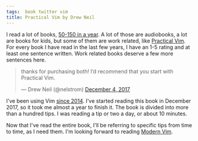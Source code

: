 ```yaml
---
tags:  book twitter vim
title: Practical Vim by Drew Neil
---
```

I read a lot of books, [50-150 in a year](https://www.goodreads.com/zeljko_filipin). A lot of those are audiobooks, a lot are books for kids, but some of them are work related, like [Practical Vim](https://pragprog.com/book/dnvim2/practical-vim-second-edition). For every book I have read in the last few years, I have an 1-5 rating and at least one sentence written. Work related books deserve a few more sentences here.

<blockquote class="twitter-tweet" data-lang="en"><p lang="en" dir="ltr">thanks for purchasing both! I’d recommend that you start with Practical Vim.</p>&mdash; Drew Neil (@nelstrom) <a href="https://twitter.com/nelstrom/status/937746213860007937?ref_src=twsrc%5Etfw">December 4, 2017</a></blockquote>
<script async src="https://platform.twitter.com/widgets.js" charset="utf-8"></script>

I've been using Vim [since 2014](https://github.com/zeljkofilipin/dotfiles/commit/a21f4bb5834695dafba64e7c59a05694eaf52fdc). I've started reading this book in December 2017, so it took me almost a year to finish it. The book is divided into more than a hundred tips. I was reading a tip or two a day, or about 10 minutes.

Now that I've read the entire book, I'll be referring to specific tips from time to time, as I need them. I'm looking forward to reading [Modern Vim](https://pragprog.com/book/modvim/modern-vim).

